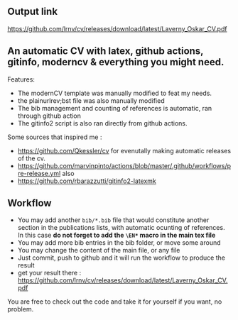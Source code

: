 ## Output link

https://github.com/lrnv/cv/releases/download/latest/Laverny_Oskar_CV.pdf

## An automatic CV with latex, github actions, gitinfo, moderncv & everything you might need. 

Features: 
- The modernCV template was manually modified to feat my needs.
- the plainurlrev;bst file was also manually modified 
- The bib management and counting of references is automatic, ran through github action
- The gitinfo2 script is also ran directly from github actions. 

Some sources that inspired me : 
- https://github.com/Qkessler/cv for evenutally making automatic releases of the cv. 
- https://github.com/marvinpinto/actions/blob/master/.github/workflows/pre-release.yml also
- https://github.com/rbarazzutti/gitinfo2-latexmk

## Workflow

- You may add another `bib/*.bib` file that would constitute another section in the publications lists, with automatic ocunting of references. In this case **do not forget to add the `\EN*` macro in the main tex file**
- You may add more bib entries in the bib folder, or move some around
- You may change the content of the main file, or any file
- Just commit, push to github and it will run the workflow to produce the result
- get your result there : https://github.com/lrnv/cv/releases/download/latest/Laverny_Oskar_CV.pdf


You are free to check out the code and take it for yourself if you want, no problem. 